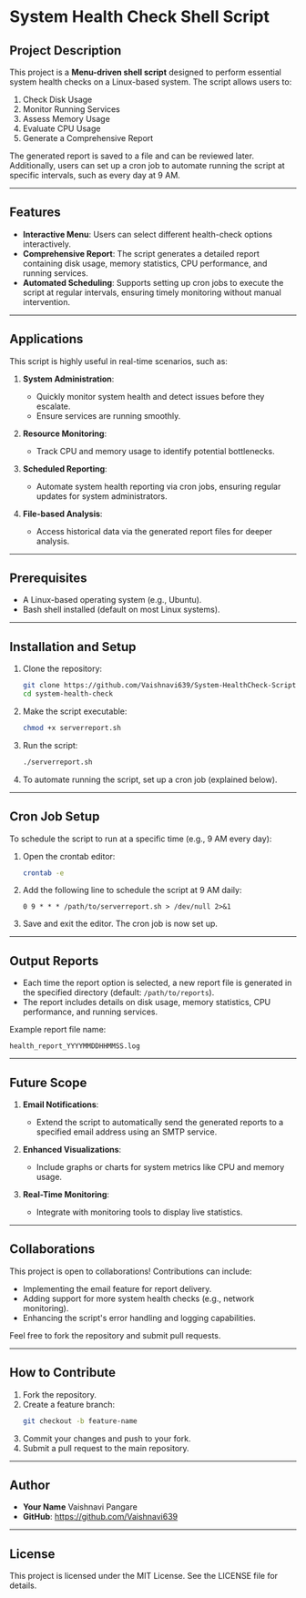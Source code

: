 # System Health Check Shell Script

## Project Description
This project is a **Menu-driven shell script** designed to perform essential system health checks on a Linux-based system. The script allows users to:

1. Check Disk Usage
2. Monitor Running Services
3. Assess Memory Usage
4. Evaluate CPU Usage
5. Generate a Comprehensive Report

The generated report is saved to a file and can be reviewed later. Additionally, users can set up a cron job to automate running the script at specific intervals, such as every day at 9 AM.

---

## Features
- **Interactive Menu**: Users can select different health-check options interactively.
- **Comprehensive Report**: The script generates a detailed report containing disk usage, memory statistics, CPU performance, and running services.
- **Automated Scheduling**: Supports setting up cron jobs to execute the script at regular intervals, ensuring timely monitoring without manual intervention.

---

## Applications
This script is highly useful in real-time scenarios, such as:

1. **System Administration**:
   - Quickly monitor system health and detect issues before they escalate.
   - Ensure services are running smoothly.

2. **Resource Monitoring**:
   - Track CPU and memory usage to identify potential bottlenecks.

3. **Scheduled Reporting**:
   - Automate system health reporting via cron jobs, ensuring regular updates for system administrators.

4. **File-based Analysis**:
   - Access historical data via the generated report files for deeper analysis.

---

## Prerequisites
- A Linux-based operating system (e.g., Ubuntu).
- Bash shell installed (default on most Linux systems).

---

## Installation and Setup

1. Clone the repository:
   ```bash
   git clone https://github.com/Vaishnavi639/System-HealthCheck-Script.git
   cd system-health-check
   ```

2. Make the script executable:
   ```bash
   chmod +x serverreport.sh
   ```

3. Run the script:
   ```bash
   ./serverreport.sh
   ```

4. To automate running the script, set up a cron job (explained below).

---

## Cron Job Setup
To schedule the script to run at a specific time (e.g., 9 AM every day):

1. Open the crontab editor:
   ```bash
   crontab -e
   ```

2. Add the following line to schedule the script at 9 AM daily:
   ```plaintext
   0 9 * * * /path/to/serverreport.sh > /dev/null 2>&1
   ```

3. Save and exit the editor. The cron job is now set up.

---

## Output Reports
- Each time the report option is selected, a new report file is generated in the specified directory (default: `/path/to/reports`).
- The report includes details on disk usage, memory statistics, CPU performance, and running services.

Example report file name:
```plaintext
health_report_YYYYMMDDHHMMSS.log
```

---

## Future Scope

1. **Email Notifications**:
   - Extend the script to automatically send the generated reports to a specified email address using an SMTP service.

2. **Enhanced Visualizations**:
   - Include graphs or charts for system metrics like CPU and memory usage.

3. **Real-Time Monitoring**:
   - Integrate with monitoring tools to display live statistics.

---

## Collaborations
This project is open to collaborations! Contributions can include:
- Implementing the email feature for report delivery.
- Adding support for more system health checks (e.g., network monitoring).
- Enhancing the script's error handling and logging capabilities.

Feel free to fork the repository and submit pull requests.

---

## How to Contribute
1. Fork the repository.
2. Create a feature branch:
   ```bash
   git checkout -b feature-name
   ```
3. Commit your changes and push to your fork.
4. Submit a pull request to the main repository.

---

## Author
- **Your Name** Vaishnavi Pangare
- **GitHub**: https://github.com/Vaishnavi639

---

## License
This project is licensed under the MIT License. See the LICENSE file for details.

